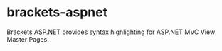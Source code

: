 brackets-aspnet
===============

Brackets ASP.NET provides syntax highlighting for ASP.NET MVC View Master Pages.
